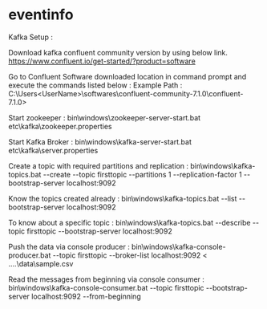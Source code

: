 # eventinfo

Kafka Setup :

Download kafka confluent community version by using below link.
https://www.confluent.io/get-started/?product=software

Go to Confluent Software downloaded location in command prompt and execute the commands listed below :
Example Path : C:\Users\<UserName>\softwares\confluent-community-7.1.0\confluent-7.1.0>

Start zookeeper :
bin\windows\zookeeper-server-start.bat etc\kafka\zookeeper.properties

Start Kafka Broker :
bin\windows\kafka-server-start.bat etc\kafka\server.properties

Create a topic with required partitions and replication :
bin\windows\kafka-topics.bat --create --topic firsttopic --partitions 1 --replication-factor 1 --bootstrap-server localhost:9092

Know the topics created already :
bin\windows\kafka-topics.bat --list --bootstrap-server localhost:9092

To know about a specific topic :
bin\windows\kafka-topics.bat --describe --topic firsttopic --bootstrap-server localhost:9092

Push the data via console producer :
bin\windows\kafka-console-producer.bat --topic firsttopic --broker-list localhost:9092 < ..\..\data\sample.csv

Read the messages from beginning via console consumer :
bin\windows\kafka-console-consumer.bat --topic firsttopic --bootstrap-server localhost:9092 --from-beginning


